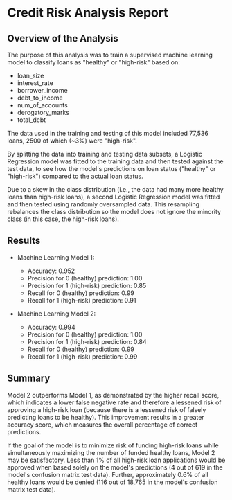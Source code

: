 # Credit Risk Analysis Report

## Overview of the Analysis

The purpose of this analysis was to train a supervised machine learning model to classify loans as "healthy" or "high-risk" based on:
* loan_size
* interest_rate
* borrower_income
* debt_to_income
* num_of_accounts
* derogatory_marks
* total_debt

The data used in the training and testing of this model included 77,536 loans, 2500 of which (~3%) were "high-risk". 

By splitting the data into training and testing data subsets, a Logistic Regression model was fitted to the training data and then tested against the test data, to see how the model's predictions on loan status ("healthy" or "high-risk") compared to the actual loan status.

Due to a skew in the class distribution (i.e., the data had many more healthy loans than high-risk loans), a second Logistic Regression model was fitted and then tested using randomly oversampled data. This resampling rebalances the class distribution so the model does not ignore the minority class (in this case, the high-risk loans). 

## Results

* Machine Learning Model 1:
  * Accuracy: 0.952
  * Precision for 0 (healthy) prediction: 1.00
  * Precision for 1 (high-risk) prediction: 0.85
  * Recall for 0 (healthy) prediction: 0.99
  * Recall for 1 (high-risk) prediction: 0.91


* Machine Learning Model 2:
  * Accuracy: 0.994
  * Precision for 0 (healthy) prediction: 1.00
  * Precision for 1 (high-risk) prediction: 0.84
  * Recall for 0 (healthy) prediction: 0.99
  * Recall for 1 (high-risk) prediction: 0.99
  

## Summary

Model 2 outperforms Model 1, as demonstrated by the higher recall score, which indicates a lower false negative rate and therefore a lessened risk of approving a high-risk loan (because there is a lessened risk of falsely predicting loans to be healthy). This improvement results in a greater accuracy score, which measures the overall percentage of correct predictions. 

If the goal of the model is to minimize risk of funding high-risk loans while simultaneously maximizing the number of funded healthy loans, Model 2 may be satisfactory. Less than 1% of all high-risk loan applications would be approved when based solely on the model's predictions (4 out of 619 in the model's confusion matrix test data). Further, approximately 0.6% of all healthy loans would be denied (116 out of 18,765 in the model's confusion matrix test data).
